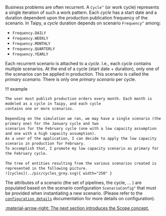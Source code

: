 Business problems are often recurrent. A `Cycle^` (or work cycle) represents a single iteration of such a work
pattern. Each _cycle_ has a start date and a duration dependent upon the production publication frequency of the
scenario. In Taipy, a _cycle_ duration depends on scenario `Frequency^` among:

- `Frequency.DAILY`
- `Frequency.WEEKLY`
- `Frequency.MONTHLY`
- `Frequency.QUARTERLY`
- `Frequency.YEARLY`

Each recurrent scenario is attached to a _cycle_. I.e., each _cycle_ contains multiple scenarios. At the end of a
cycle (start date + duration), only one of the scenarios can be applied in production. This scenario is called the
_primary scenario_. There is only one _primary scenario_ per cycle.

!!! example

    The user must publish production orders every month. Each month is modeled as a cycle in Taipy, and each cycle
    contains one or more scenarios.

    Depending on the simulation we ran, we may have a single scenario (the primary one) for the January cycle and two
    scenarios for the February cycle (one with a low capacity assumption and one with a high capacity assumption).
    As a user of the application, I can decide to apply the low capacity scenario in production for February.
    To accomplish that, I promote my low capacity scenario as primary for the February cycle.

    The tree of entities resulting from the various scenarios created is represented in the following picture.
    ![cycles](../pic/cycles_grey.svg){ width="250" }

The attributes of a scenario (the set of pipelines, the cycle, ... ) are populated based on the scenario configuration
`ScenarioConfig^` that
must be provided when instantiating a new scenario. (Please refer to the
[`configuration details`](../config/scenario-config.md) documentation for more
details on configuration).

[:material-arrow-right: The next section introduces the Scope concept.](scope.md)
